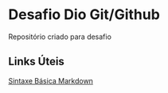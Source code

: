 # Desafio Dio Git/Github
Repositório criado para desafio

## Links Úteis
[Sintaxe Básica Markdown](https://www.markdownguide.org/basic-syntax/)
